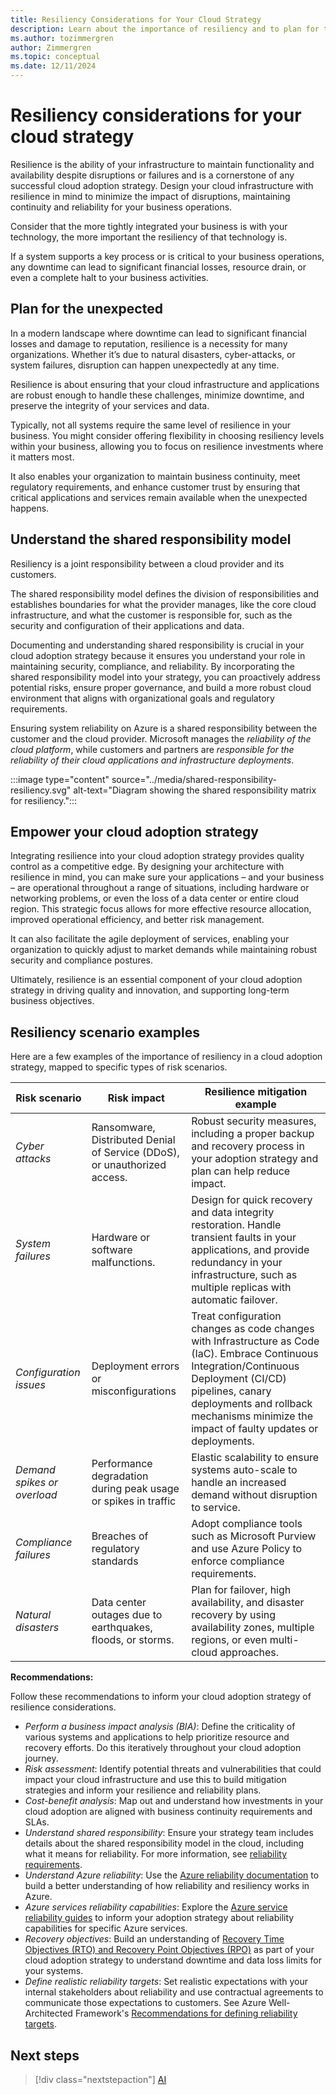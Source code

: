 ```yaml
---
title: Resiliency Considerations for Your Cloud Strategy
description: Learn about the importance of resiliency and to plan for the unexpected in your cloud adoption strategy.
ms.author: tozimmergren
author: Zimmergren
ms.topic: conceptual
ms.date: 12/11/2024
---
```


# Resiliency considerations for your cloud strategy

Resilience is the ability of your infrastructure to maintain functionality and availability despite disruptions or failures and is a cornerstone of any successful cloud adoption strategy.  Design your cloud infrastructure with resilience in mind to minimize the impact of disruptions, maintaining continuity and reliability for your business operations.

Consider that the more tightly integrated your business is with your technology, the more important the resiliency of that technology is.

If a system supports a key process or is critical to your business operations, any downtime can lead to significant financial losses, resource drain, or even a complete halt to your business activities.

## Plan for the unexpected

In a modern landscape where downtime can lead to significant financial losses and damage to reputation, resilience is a necessity for many organizations. Whether it’s due to natural disasters, cyber-attacks, or system failures, disruption can happen unexpectedly at any time.

Resilience is about ensuring that your cloud infrastructure and applications are robust enough to handle these challenges, minimize downtime, and preserve the integrity of your services and data.  

Typically, not all systems require the same level of resilience in your business. You might consider offering flexibility in choosing resiliency levels within your business, allowing you to focus on resilience investments where it matters most.

It also enables your organization to maintain business continuity, meet regulatory requirements, and enhance customer trust by ensuring that critical applications and services remain available when the unexpected happens.

## Understand the shared responsibility model

Resiliency is a joint responsibility between a cloud provider and its customers.  

The shared responsibility model defines the division of responsibilities and establishes boundaries for what the provider manages, like the core cloud infrastructure, and what the customer is responsible for, such as the security and configuration of their applications and data.

Documenting and understanding shared responsibility is crucial in your cloud adoption strategy because it ensures you understand your role in maintaining security, compliance, and reliability. By incorporating the shared responsibility model into your strategy, you can proactively address potential risks, ensure proper governance, and build a more robust cloud environment that aligns with organizational goals and regulatory requirements.

Ensuring system reliability on Azure is a shared responsibility between the customer and the cloud provider. Microsoft manages the *reliability of the cloud platform*, while customers and partners are *responsible for the reliability of their cloud applications and infrastructure deployments*.

:::image type="content" source="../media/shared-responsibility-resiliency.svg" alt-text="Diagram showing the shared responsibility matrix for resiliency.":::

## Empower your cloud adoption strategy

Integrating resilience into your cloud adoption strategy provides quality control as a competitive edge. By designing your architecture with resilience in mind, you can make sure your applications – and your business – are operational throughout a range of situations, including hardware or networking problems, or even the loss of a data center or entire cloud region. This strategic focus allows for more effective resource allocation, improved operational efficiency, and better risk management.

It can also facilitate the agile deployment of services, enabling your organization to quickly adjust to market demands while maintaining robust security and compliance postures.  

Ultimately, resilience is an essential component of your cloud adoption strategy in driving quality and innovation, and supporting long-term business objectives.

## Resiliency scenario examples

Here are a few examples of the importance of resiliency in a cloud adoption strategy, mapped to specific types of risk scenarios.

| Risk scenario | Risk impact | Resilience mitigation example |
| --- | --- | --- |
| *Cyber attacks* | Ransomware, Distributed Denial of Service (DDoS), or unauthorized access. | Robust security measures, including a proper backup and recovery process in your adoption strategy and plan can help reduce impact. |
| *System failures* | Hardware or software malfunctions. | Design for quick recovery and data integrity restoration. Handle transient faults in your applications, and provide redundancy in your infrastructure, such as multiple replicas with automatic failover. |
| *Configuration issues* | Deployment errors or misconfigurations | Treat configuration changes as code changes with Infrastructure as Code (IaC). Embrace Continuous Integration/Continuous Deployment (CI/CD) pipelines, canary deployments and rollback mechanisms minimize the impact of faulty updates or deployments. |
| *Demand spikes or overload* | Performance degradation during peak usage or spikes in traffic | Elastic scalability to ensure systems auto-scale to handle an increased demand without disruption to service. |
| *Compliance failures* | Breaches of regulatory standards | Adopt compliance tools such as Microsoft Purview and use Azure Policy to enforce compliance requirements. |
| *Natural disasters* | Data center outages due to earthquakes, floods, or storms. | Plan for failover, high availability, and disaster recovery by using availability zones, multiple regions, or even multi-cloud approaches. |

**Recommendations:**

Follow these recommendations to inform your cloud adoption strategy of resilience considerations. 

- *Perform a business impact analysis (BIA)*: Define the criticality of various systems and applications to help prioritize resource and recovery efforts. Do this iteratively throughout your cloud adoption journey.
- *Risk assessment*: Identify potential threats and vulnerabilities that could impact your cloud infrastructure and use this to build mitigation strategies and inform your resilience and reliability plans.
- *Cost-benefit analysis*: Map out and understand how investments in your cloud adoption are aligned with business continuity requirements and SLAs.
- *Understand shared responsibility*: Ensure your strategy team includes details about the shared responsibility model in the cloud, including what it means for reliability. For more information, see [reliability requirements](/azure/reliability/overview#reliability-requirements).
- *Understand Azure reliability*: Use the [Azure reliability documentation](/azure/reliability/overview) to build a better understanding of how reliability and resiliency works in Azure.
- *Azure services reliability capabilities*: Explore the [Azure service reliability guides](/azure/reliability/overview-reliability-guidance) to inform your adoption strategy about reliability capabilities for specific Azure services.
- *Recovery objectives*: Build an understanding of [Recovery Time Objectives (RTO) and Recovery Point Objectives (RPO)](/azure/reliability/overview#rto-and-rpo-) as part of your cloud adoption strategy to understand downtime and data loss limits for your systems.
- *Define realistic reliability targets*: Set realistic expectations with your internal stakeholders about reliability and use contractual agreements to communicate those expectations to customers. See Azure Well-Architected Framework's [Recommendations for defining reliability targets](/azure/well-architected/reliability/metrics).

## Next steps

> [!div class="nextstepaction"]
> [AI](ai.md)
